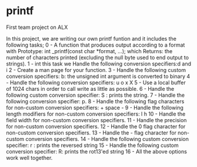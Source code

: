 # printf
First team project on ALX

In this project, we are writing our own printf funtion and it includes the following tasks;
0 - A function that produces output according to a format with Prototype: int _printf(const char *format, ...); which Returns: the number of characters printed (excluding the null byte used to end output to strings).
1 - int this task we Handle the following conversion specifiers:d and i
2 - Create a man page for your function.
3 - Handle the following custom conversion specifiers: b: the unsigned int argument is converted to binary
4 - Handle the following conversion specifiers: u
                                                o
                                                x
                                                X
5 - Use a local buffer of 1024 chars in order to call write as little as possible.
6 - Handle the following custom conversion specifier: S : prints the string.
7 - Handle the following conversion specifier: p.
8 - Handle the following flag characters for non-custom conversion specifiers: +
                                                                              space
                                                                              -
9 - Handle the following length modifiers for non-custom conversion specifiers: l
                                                                                h
10 - Handle the field width for non-custom conversion specifiers.
11 - Handle the precision for non-custom conversion specifiers.
12 - Handle the 0 flag character for non-custom conversion specifiers.
13 - Handle the - flag character for non-custom conversion specifiers.
14 - Handle the following custom conversion specifier: r : prints the reversed string
15 - Handle the following custom conversion specifier: R: prints the rot13'ed string
16 - All the above options work well together.
